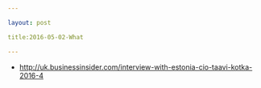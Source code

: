 ```yaml
---

layout: post

title:2016-05-02-What

---
```



-   http://uk.businessinsider.com/interview-with-estonia-cio-taavi-kotka-2016-4

